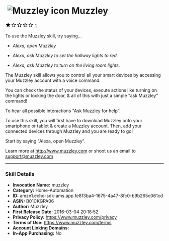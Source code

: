 # &nbsp;<img src="https://github.com/dale3h/alexa-skills-list/raw/master/skills/muzzley/B01CKGPA06/app_icon" alt="Muzzley icon" width="36"> Muzzley
![1 stars](../../../images/ic_star_black_18dp_1x.png)![1 stars](../../../images/ic_star_border_black_18dp_1x.png)![1 stars](../../../images/ic_star_border_black_18dp_1x.png)![1 stars](../../../images/ic_star_border_black_18dp_1x.png)![1 stars](../../../images/ic_star_border_black_18dp_1x.png) 1

To use the Muzzley skill, try saying...

* *Alexa, open Muzzley*

* *Alexa, ask Muzzley to set the hallway lights to red.*

* *Alexa, ask Muzzley to turn on the living room lights.*

The Muzzley skill allows you to control all your smart devices by accessing your Muzzley account with a voice command.

You can check the status of your devices, execute actions like turning on the lights or locking the door, & all of this with just a simple “ask Muzzley” command!

To hear all possible interactions "Ask Muzzley for help".

To use this skill, you will first have to download Muzzley onto your smartphone or tablet & create a Muzzley account. Then, add your connected devices through Muzzley and you are ready to go!

Start by saying "Alexa, open Muzzley".


Learn more at http://www.muzzley.com or shoot us an email to support@muzzley.com

***

### Skill Details

* **Invocation Name:** muzzley
* **Category:** Home-Automation
* **ID:** amzn1.echo-sdk-ams.app.fe8f3ba4-1675-4a47-8fc0-b9b265c061cd
* **ASIN:** B01CKGPA06
* **Author:** Muzzley
* **First Release Date:** 2016-03-04 20:18:52
* **Privacy Policy:** https://www.muzzley.com/privacy
* **Terms of Use:** https://www.muzzley.com/terms
* **Account Linking Domains:** 
* **In-App Purchasing:** No
